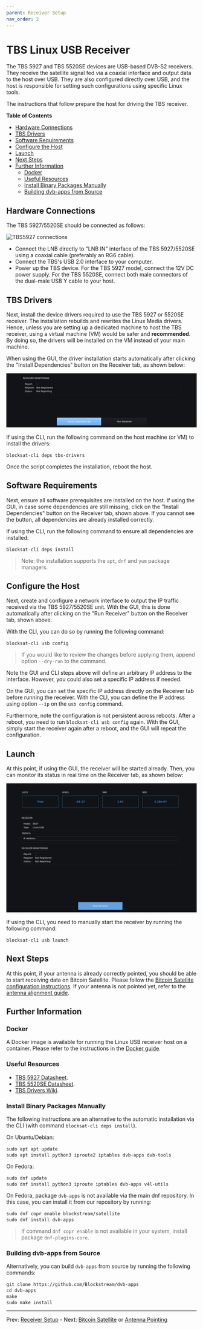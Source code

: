 ```yaml
---
parent: Receiver Setup
nav_order: 2
---
```


# TBS Linux USB Receiver

The TBS 5927 and TBS 5520SE devices are USB-based DVB-S2 receivers. They receive the satellite signal fed via a coaxial interface and output data to the host over USB. They are also configured directly over USB, and the host is responsible for setting such configurations using specific Linux tools.

The instructions that follow prepare the host for driving the TBS receiver.

<!-- markdown-toc start -->
**Table of Contents**

- [Hardware Connections](#hardware-connections)
- [TBS Drivers](#tbs-drivers)
- [Software Requirements](#software-requirements)
- [Configure the Host](#configure-the-host)
- [Launch](#launch)
- [Next Steps](#next-steps)
- [Further Information](#further-information)
  - [Docker](#docker)
  - [Useful Resources](#useful-resources)
  - [Install Binary Packages Manually](#install-binary-packages-manually)
  - [Building dvb-apps from Source](#building-dvb-apps-from-source)

<!-- markdown-toc end -->
## Hardware Connections

The TBS 5927/5520SE should be connected as follows:

![TBS5927 connections](img/usb_connections.png?raw=true "TBS5927 connections")

- Connect the LNB directly to "LNB IN" interface of the TBS 5927/5520SE using a coaxial cable (preferably an RG6 cable).
- Connect the TBS's USB 2.0 interface to your computer.
- Power up the TBS device. For the TBS 5927 model, connect the 12V DC power supply. For the TBS 5520SE, connect both male connectors of the dual-male USB Y cable to your host.


## TBS Drivers

Next, install the device drivers required to use the TBS 5927 or 5520SE receiver. The installation rebuilds and rewrites the Linux Media drivers. Hence, unless you are setting up a dedicated machine to host the TBS receiver, using a virtual machine (VM) would be safer and **recommended**. By doing so, the drivers will be installed on the VM instead of your main machine.

When using the GUI, the driver installation starts automatically after clicking the "Install Dependencies" button on the Receiver tab, as shown below:

![GUI Receiver Missing Dependencies](img/gui_receiver_missing_deps.png?raw=true)

If using the CLI, run the following command on the host machine (or VM) to install the drivers:

```
blocksat-cli deps tbs-drivers
```

Once the script completes the installation, reboot the host.

## Software Requirements

Next, ensure all software prerequisites are installed on the host. If using the GUI, in case some dependencies are still missing, click on the "Install Dependencies" button on the Receiver tab, shown above. If you cannot see the button, all dependencies are already installed correctly.

If using the CLI, run the following command to ensure all dependencies are installed:

```
blocksat-cli deps install
```

> Note: the installation supports the `apt`, `dnf` and `yum` package managers.

## Configure the Host

Next, create and configure a network interface to output the IP traffic received via the TBS 5927/5520SE unit. With the GUI, this is done automatically after clicking on the "Run Receiver" button on the Receiver tab, shown above.

With the CLI, you can do so by running the following command:

```
blocksat-cli usb config
```

> If you would like to review the changes before applying them, append option `--dry-run` to the command.

Note the GUI and CLI steps above will define an arbitrary IP address to the interface. However, you could also set a specific IP address if needed.

On the GUI, you can set the specific IP address directly on the Receiver tab before running the receiver. With the CLI, you can define the IP address using option `--ip` on the `usb config` command.

Furthermore, note the configuration is not persistent across reboots. After a reboot, you need to run `blocksat-cli usb config` again. With the GUI, simply start the receiver again after a reboot, and the GUI will repeat the configuration.

## Launch

At this point, if using the GUI, the receiver will be started already. Then, you can monitor its status in real time on the Receiver tab, as shown below:

![GUI TBS Receiver Monitoring](img/gui_tbs_rx.png?raw=true)

If using the CLI, you need to manually start the receiver by running the following command:

```
blocksat-cli usb launch
```

## Next Steps

At this point, if your antenna is already correctly pointed, you should be able to start receiving data on Bitcoin Satellite. Please follow the [Bitcoin Satellite configuration instructions](bitcoin.md). If your antenna is not pointed yet, refer to the [antenna alignment guide](antenna-pointing.md).

## Further Information

### Docker

A Docker image is available for running the Linux USB receiver host on a container. Please refer to the instructions in the [Docker guide](docker.md).

### Useful Resources

- [TBS 5927 Datasheet](https://www.tbsiptv.com/download/tbs5927/tbs5927_professtional_dvb-S2_TV_Tuner_USB_data_sheet.pdf).
- [TBS 5520SE Datasheet](https://www.tbsiptv.com/download/tbs5520se/tbs5520se_multi_standard_universal_tv_tuner_box_data_sheet.pdf).
- [TBS Drivers Wiki](https://github.com/tbsdtv/linux_media/wiki).

### Install Binary Packages Manually

The following instructions are an alternative to the automatic installation via the CLI (with command `blocksat-cli deps install`).

On Ubuntu/Debian:

```
sudo apt apt update
sudo apt install python3 iproute2 iptables dvb-apps dvb-tools
```

On Fedora:

```
sudo dnf update
sudo dnf install python3 iproute iptables dvb-apps v4l-utils
```

On Fedora, package `dvb-apps` is not available via the main dnf repository. In this case, you can install it from our repository by running:

```
sudo dnf copr enable blockstream/satellite
sudo dnf install dvb-apps
```

> If command `dnf copr enable` is not available in your system, install package `dnf-plugins-core`.


### Building dvb-apps from Source

Alternatively, you can build `dvb-apps` from source by running the following commands:

```
git clone https://github.com/Blockstream/dvb-apps
cd dvb-apps
make
sudo make install
```

---

Prev: [Receiver Setup](receiver.md) - Next: [Bitcoin Satellite](bitcoin.md) or [Antenna Pointing](antenna-pointing.md)
